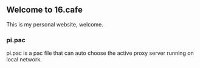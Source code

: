 ## Welcome to 16.cafe

This is my personal website, welcome.

### pi.pac

pi.pac is a pac file that can auto choose the active proxy server running on local network.
